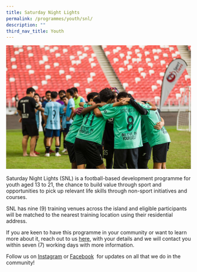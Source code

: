 ```yaml
---
title: Saturday Night Lights
permalink: /programmes/youth/snl/
description: ""
third_nav_title: Youth
---
```

![](/images/snl-2022-1.JPG)

Saturday Night Lights (SNL) is a football-based development programme for youth aged 13 to 21, the chance to build value through sport and opportunities to pick up relevant life skills through non-sport initiatives and courses.

SNL has nine (9) training venues across the island and eligible participants will be matched to the nearest training location using their residential address. 

If you are keen to have this programme in your community or want to learn more about it, reach out to us&nbsp;[here](mailto:sportcares@sport.gov.sg), with your details and we will contact you within seven (7) working days with more information.

Follow us on&nbsp;[Instagram](https://www.instagram.com/sportcares/)&nbsp;or&nbsp;[Facebook](https://www.facebook.com/SportCaresSG)&nbsp; for updates on all that we do in the community!